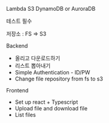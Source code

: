 Lambda
S3
DynamoDB or AuroraDB

테스트 필수

저장소 : FS => S3

Backend
- 올리고 다운로드하기
- 리스트 뽑아내기
- Simple Authentication - ID/PW
- Change file repository from fs to s3

Frontend
- Set up react + Typescript
- Upload file and download file
- List files
